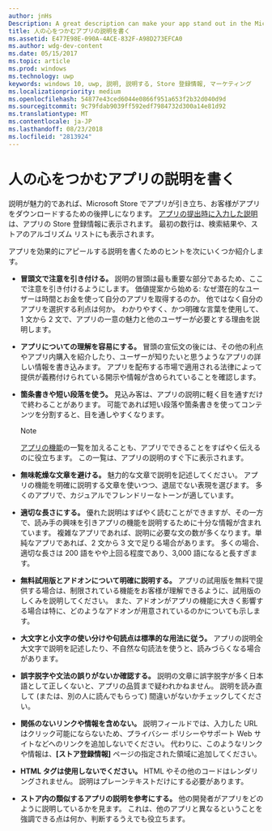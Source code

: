 ```yaml
---
author: jnHs
Description: A great description can make your app stand out in the Microsoft Store and help encourage customers to download it.
title: 人の心をつかむアプリの説明を書く
ms.assetid: E477E98E-090A-4ACE-832F-A98D273EFCA0
ms.author: wdg-dev-content
ms.date: 05/15/2017
ms.topic: article
ms.prod: windows
ms.technology: uwp
keywords: windows 10, uwp, 説明, 説明する, Store 登録情報, マーケティング
ms.localizationpriority: medium
ms.openlocfilehash: 54877e43ced6044e0866f951a653f2b32d040d9d
ms.sourcegitcommit: 9c79fdab9039ff592edf7984732d300a14e81d92
ms.translationtype: MT
ms.contentlocale: ja-JP
ms.lasthandoff: 08/23/2018
ms.locfileid: "2813924"
---
```

# <a name="write-a-great-app-description"></a>人の心をつかむアプリの説明を書く


説明が魅力的であれば、Microsoft Store でアプリが引き立ち、お客様がアプリをダウンロードするための後押しになります。 [アプリの提出時に入力した説明](create-app-store-listings.md#description)は、アプリの Store 登録情報に表示されます。 最初の数行は、検索結果や、ストアのアルゴリズム リストにも表示されます。


アプリを効果的にアピールする説明を書くためのヒントを次にいくつか紹介します。

-   **冒頭文で注意を引き付ける。** 説明の冒頭は最も重要な部分であるため、ここで注意を引き付けるようにします。 価値提案から始める: なぜ潜在的なユーザーは時間とお金を使って自分のアプリを取得するのか。 他ではなく自分のアプリを選択する利点は何か。 わかりやすく、かつ明確な言葉を使用して、1 文から 2 文で、アプリの一意の魅力と他のユーザーが必要とする理由を説明します。
-   **アプリについての理解を容易にする。** 冒頭の宣伝文の後には、その他の利点やアプリ内購入を紹介したり、ユーザーが知りたいと思うようなアプリの詳しい情報を書き込みます。 アプリを配布する市場で適用される法律によって提供が義務付けられている開示や情報が含められていることを確認します。
-   **箇条書きや短い段落を使う。** 見込み客は、アプリの説明に軽く目を通すだけで終わることがあります。 可能であれば短い段落や箇条書きを使ってコンテンツを分割すると、目を通しやすくなります。

    > [!NOTE]
    > [アプリの機能](create-app-store-listings.md#app-features)の一覧を加えることも、アプリでできることをすばやく伝えるのに役立ちます。 この一覧は、アプリの説明のすぐ下に表示されます。

-   **無味乾燥な文章を避ける。** 魅力的な文章で説明を記述してください。 アプリの機能を明確に説明する文章を使いつつ、退屈でない表現を選びます。 多くのアプリで、カジュアルでフレンドリーなトーンが適しています。
-   **適切な長さにする。** 優れた説明はすばやく読むことができますが、その一方で、読み手の興味を引きアプリの機能を説明するために十分な情報が含まれています。 複雑なアプリであれば、説明に必要な文の数が多くなります。単純なアプリであれば、2 文から 3 文で足りる場合があります。 多くの場合、適切な長さは 200 語をやや上回る程度であり、3,000 語になると長すぎます。
-   **無料試用版とアドオンについて明確に説明する。** アプリの試用版を無料で提供する場合は、制限されている機能をお客様が理解できるように、試用版のしくみを説明してください。 また、アドオンがアプリの機能に大きく影響する場合は特に、どのようなアドオンが用意されているのかについても示します。
-   **大文字と小文字の使い分けや句読点は標準的な用法に従う。** アプリの説明全大文字で説明を記述したり、不自然な句読法を使うと、読みづらくなる場合があります。
-   **誤字脱字や文法の誤りがないか確認する。** 説明の文章に誤字脱字が多く日本語として正しくないと、アプリの品質まで疑われかねません。 説明を読み直して (または、別の人に読んでもらって) 間違いがないかチェックしてください。
-   **関係のないリンクや情報を含めない。** 説明フィールドでは、入力した URL はクリック可能にならないため、プライバシー ポリシーやサポート Web サイトなどへのリンクを追加しないでください。 代わりに、このようなリンクや情報は、**[ストア登録情報]** ページの指定された領域に追加してください。
-   **HTML タグは使用しないでください。** HTML やその他のコードはレンダリングされません。 説明はプレーンテキストだけにする必要があります。
-   **ストア内の類似するアプリの説明を参考にする。** 他の開発者がアプリをどのように説明しているかを見ます。 これは、他のアプリと異なるということを強調できる点は何か、判断するうえでも役立ちます。

 

 




